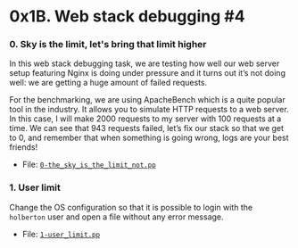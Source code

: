 # 0x1B. Web stack debugging #4

### 0. Sky is the limit, let's bring that limit higher
In this web stack debugging task, we are testing how well our web server setup featuring Nginx is doing under pressure and it turns out it’s not doing well: we are getting a huge amount of failed requests.

For the benchmarking, we are using ApacheBench which is a quite popular tool in the industry. It allows you to simulate HTTP requests to a web server. In this case, I will make 2000 requests to my server with 100 requests at a time. We can see that 943 requests failed, let’s fix our stack so that we get to 0, and remember that when something is going wrong, logs are your best friends!
-   File:  [`0-the_sky_is_the_limit_not.pp`](https://github.com/Titania792/holbertonschool-system_engineering-devops/blob/main/0x1B-web_stack_debugging_4/0-the_sky_is_the_limit_not.pp)
### 1. User limit
Change the OS configuration so that it is possible to login with the  `holberton`  user and open a file without any error message.
-   File:  [`1-user_limit.pp`](https://github.com/Titania792/holbertonschool-system_engineering-devops/blob/main/0x1B-web_stack_debugging_4/1-user_limit.pp)